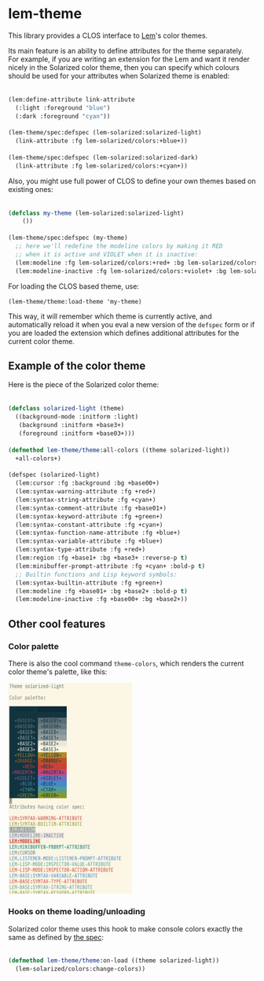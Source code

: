 # lem-theme

This library provides a CLOS interface to [Lem](https://github.com/cxxxr/lem)'s color themes.

Its main feature is an ability to define attributes for the theme separately. For example, if you
are writing an extension for the Lem and want it render nicely in the Solarized color theme, then
you can specify which colours should be used for your attributes when Solarized theme is enabled:

```lisp

(lem:define-attribute link-attribute
  (:light :foreground "blue")
  (:dark :foreground "cyan"))

(lem-theme/spec:defspec (lem-solarized:solarized-light)
  (link-attribute :fg lem-solarized/colors:+blue+))

(lem-theme/spec:defspec (lem-solarized:solarized-dark)
  (link-attribute :fg lem-solarized/colors:+cyan+))

```

Also, you might use full power of CLOS to define your own themes based on existing ones:

```lisp

(defclass my-theme (lem-solarized:solarized-light)
    ())

(lem-theme/spec:defspec (my-theme)
  ;; here we'll redefine the modeline colors by making it RED
  ;; when it is active and VIOLET when it is inactive:
  (lem:modeline :fg lem-solarized/colors:+red+ :bg lem-solarized/colors:+base2+ :bold-p t)
  (lem:modeline-inactive :fg lem-solarized/colors:+violet+ :bg lem-solarized/colors:+base2+))
```

For loading the CLOS based theme, use:

```
(lem-theme/theme:load-theme 'my-theme)
```

This way, it will remember which theme is currently active, and automatically reload it when
you eval a new version of the `defspec` form or if you are loaded the extension which defines additional
attributes for the current color theme.

## Example of the color theme

Here is the piece of the Solarized color theme:

```lisp

(defclass solarized-light (theme)
  ((background-mode :initform :light)
   (background :initform +base3+)
   (foreground :initform +base03+)))

(defmethod lem-theme/theme:all-colors ((theme solarized-light))
  +all-colors+)

(defspec (solarized-light)
  (lem:cursor :fg :background :bg +base00+)
  (lem:syntax-warning-attribute :fg +red+)
  (lem:syntax-string-attribute :fg +cyan+)
  (lem:syntax-comment-attribute :fg +base01+)
  (lem:syntax-keyword-attribute :fg +green+)
  (lem:syntax-constant-attribute :fg +cyan+)
  (lem:syntax-function-name-attribute :fg +blue+)
  (lem:syntax-variable-attribute :fg +blue+)
  (lem:syntax-type-attribute :fg +red+)
  (lem:region :fg +base1+ :bg +base3+ :reverse-p t)
  (lem:minibuffer-prompt-attribute :fg +cyan+ :bold-p t)
  ;; Builtin functions and Lisp keyword symbols:
  (lem:syntax-builtin-attribute :fg +green+)
  (lem:modeline :fg +base01+ :bg +base2+ :bold-p t)
  (lem:modeline-inactive :fg +base00+ :bg +base2+))

```

## Other cool features

### Color palette

There is also the cool command `theme-colors`, which renders the current color theme's palette, like this:

<img src="images/theme-colors.png" style="width: 50%"/>


### Hooks on theme loading/unloading

Solarized color theme uses this hook to make console colors exactly the same as
defined by [the spec](https://ethanschoonover.com/solarized/):

```lisp

(defmethod lem-theme/theme:on-load ((theme solarized-light))
  (lem-solarized/colors:change-colors))

```
